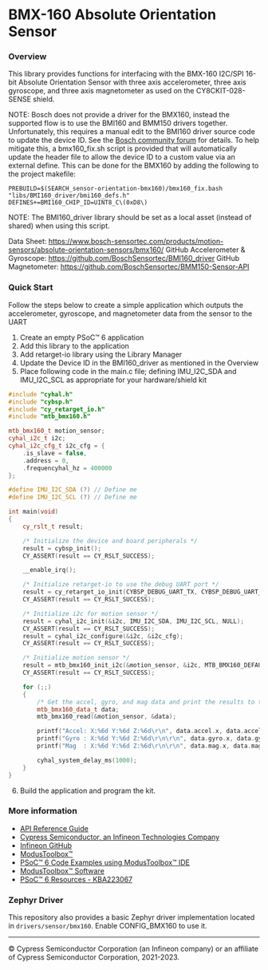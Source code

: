 # BMX-160 Absolute Orientation Sensor

### Overview

This library provides functions for interfacing with the BMX-160 I2C/SPI 16-bit Absolute Orientation Sensor with three axis accelerometer, three axis gyroscope, and three axis magnetometer as used on the CY8CKIT-028-SENSE shield.

NOTE: Bosch does not provide a driver for the BMX160, instead the supported flow is to use the BMI160 and BMM150 drivers together. Unfortunately, this requires a manual edit to the BMI160 driver source code to update the device ID. See the [Bosch community forum](https://community.bosch-sensortec.com/t5/MEMS-sensors-forum/BMX160-driver/m-p/6581) for details. To help mitigate this, a bmx160_fix.sh script is provided that will automatically update the header file to allow the device ID to a custom value via an external define. This can be done for the BMX160 by adding the following to the project makefile:
```make
PREBUILD=$(SEARCH_sensor-orientation-bmx160)/bmx160_fix.bash "libs/BMI160_driver/bmi160_defs.h"
DEFINES+=BMI160_CHIP_ID=UINT8_C\(0xD8\)
```
NOTE: The BMI160_driver library should be set as a local asset (instead of shared) when using this script.

Data Sheet: https://www.bosch-sensortec.com/products/motion-sensors/absolute-orientation-sensors/bmx160/
GitHub Accelerometer & Gyroscope: https://github.com/BoschSensortec/BMI160_driver
GitHub Magnetometer: https://github.com/BoschSensortec/BMM150-Sensor-API

### Quick Start
Follow the steps below to create a simple application which outputs the
accelerometer, gyroscope, and magnetometer data from the sensor to the UART
1. Create an empty PSoC™ 6 application
2. Add this library to the application
3. Add retarget-io library using the Library Manager
4. Update the Device ID in the BMI160_driver as mentioned in the Overview
5. Place following code in the main.c file; defining IMU_I2C_SDA and IMU_I2C_SCL as appropriate for your hardware/shield kit
```cpp
#include "cyhal.h"
#include "cybsp.h"
#include "cy_retarget_io.h"
#include "mtb_bmx160.h"

mtb_bmx160_t motion_sensor;
cyhal_i2c_t i2c;
cyhal_i2c_cfg_t i2c_cfg = {
    .is_slave = false,
    .address = 0,
    .frequencyhal_hz = 400000
};

#define IMU_I2C_SDA (?) // Define me
#define IMU_I2C_SCL (?) // Define me

int main(void)
{
    cy_rslt_t result;

    /* Initialize the device and board peripherals */
    result = cybsp_init();
    CY_ASSERT(result == CY_RSLT_SUCCESS);

    __enable_irq();

    /* Initialize retarget-io to use the debug UART port */
    result = cy_retarget_io_init(CYBSP_DEBUG_UART_TX, CYBSP_DEBUG_UART_RX, CY_RETARGET_IO_BAUDRATE);
    CY_ASSERT(result == CY_RSLT_SUCCESS);

    /* Initialize i2c for motion sensor */
    result = cyhal_i2c_init(&i2c, IMU_I2C_SDA, IMU_I2C_SCL, NULL);
    CY_ASSERT(result == CY_RSLT_SUCCESS);
    result = cyhal_i2c_configure(&i2c, &i2c_cfg);
    CY_ASSERT(result == CY_RSLT_SUCCESS);

    /* Initialize motion sensor */
    result = mtb_bmx160_init_i2c(&motion_sensor, &i2c, MTB_BMX160_DEFAULT_ADDRESS);
    CY_ASSERT(result == CY_RSLT_SUCCESS);

    for (;;)
    {
        /* Get the accel, gyro, and mag data and print the results to the UART */
        mtb_bmx160_data_t data;
        mtb_bmx160_read(&motion_sensor, &data);

        printf("Accel: X:%6d Y:%6d Z:%6d\r\n", data.accel.x, data.accel.y, data.accel.z);
        printf("Gyro : X:%6d Y:%6d Z:%6d\r\n\r\n", data.gyro.x, data.gyro.y, data.gyro.z);
        printf("Mag  : X:%6d Y:%6d Z:%6d\r\n\r\n", data.mag.x, data.mag.y, data.mag.z);

        cyhal_system_delay_ms(1000);
    }
}
```
6. Build the application and program the kit.

### More information

* [API Reference Guide](https://infineon.github.io/sensor-motion-bmx160/html/index.html)
* [Cypress Semiconductor, an Infineon Technologies Company](http://www.cypress.com)
* [Infineon GitHub](https://github.com/infineon)
* [ModusToolbox™](https://www.cypress.com/products/modustoolbox-software-environment)
* [PSoC™ 6 Code Examples using ModusToolbox™ IDE](https://github.com/infineon/Code-Examples-for-ModusToolbox-Software)
* [ModusToolbox™ Software](https://github.com/Infineon/modustoolbox-software)
* [PSoC™ 6 Resources - KBA223067](https://community.cypress.com/docs/DOC-14644)

### Zephyr Driver
This repository also provides a basic Zephyr driver implementation located in `drivers/sensor/bmx160`. Enable CONFIG_BMX160 to use it.

---
© Cypress Semiconductor Corporation (an Infineon company) or an affiliate of Cypress Semiconductor Corporation, 2021-2023.
